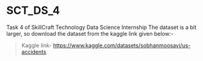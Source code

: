 # SCT_DS_4
Task 4 of SkillCraft Technology Data Science Internship 
The dataset is a bit larger, so download the dataset from the kaggle link given below:-

>Kaggle link- https://www.kaggle.com/datasets/sobhanmoosavi/us-accidents

